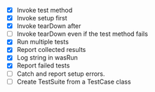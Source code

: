 * [x] Invoke test method
* [x] Invoke setup first
* [x] Invoke tearDown after
* [ ] Invoke tearDown even if the test method fails
* [x] Run multiple tests
* [x] Report collected results
* [x] Log string in wasRun
* [x] Report failed tests
* [ ] Catch and report setup errors.
* [ ] Create TestSuite from a TestCase class